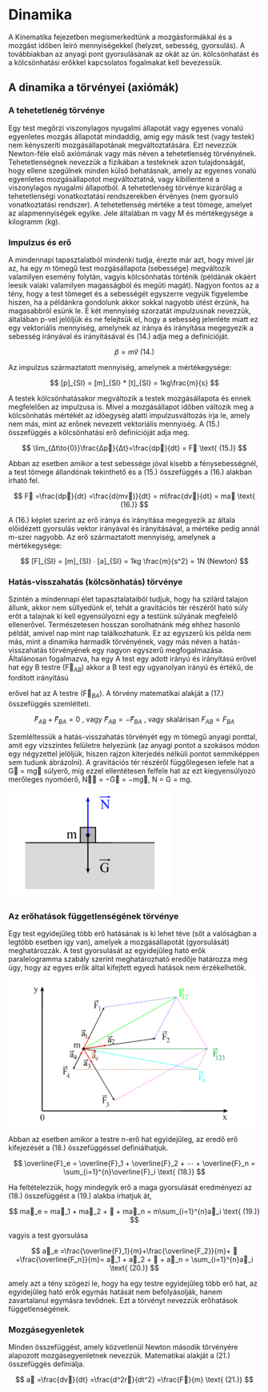 # Dinamika

A Kinematika fejezetben megismerkedtünk a mozgásformákkal és a mozgást időben leíró
mennyiségekkel (helyzet, sebesség, gyorsulás). A továbbiakban az anyagi pont gyorsulásának az
okát az ún. kölcsönhatást és a kölcsönhatási erőkkel kapcsolatos fogalmakat kell bevezessük.

## A dinamika a törvényei (axiómák)

### A tehetetlenég törvénye

Egy test megőrzi viszonylagos nyugalmi állapotát vagy egyenes vonalú egyenletes mozgás
állapotát mindaddig, amig egy másik test (vagy testek) nem kényszeríti mozgásállapotának
megváltoztatására. Ezt nevezzük Newton-féle első axiómának vagy más néven a tehetetlenség
törvényének.
Tehetetlenségnek nevezzük a fizikában a testeknek azon tulajdonságát, hogy ellene
szegülnek minden külső behatásnak, amely az egyenes vonalú egyenletes mozgásállapotot
megváltoztatná, vagy kibillentené a viszonylagos nyugalmi állapotból.
A tehetetlenség törvénye kizárólag a tehetetlenségi vonatkoztatási rendszerekben érvényes
(nem gyorsuló vonatkoztatási rendszer).
A tehetetlenség mértéke a test tömege, amelyet az alapmennyiségek egyike. Jele általában
m vagy M és mértékegysége a kilogramm (kg).

### Impulzus és erő

A mindennapi tapasztalatból mindenki tudja, érezte már azt, hogy mivel jár az, ha egy m
tömegű test mozgásállapota (sebessége) megváltozik valamilyen esemény folytán, vagyis
kölcsönhatás történik (példának okáért leesik valaki valamilyen magasságból és megüti magát).
Nagyon fontos az a tény, hogy a test tömeget és a sebességét egyszerre vegyük figyelembe hiszen, ha a példánkra gondolunk akkor sokkal nagyobb ütést érzünk, ha magasabbról esünk le. E két mennyiség szorzatát impulzusnak nevezzük, általában p-vel jelöljük és ne felejtsük el, hogy a
sebesség jelenléte miatt ez egy vektoriális mennyiség, amelynek az iránya és irányítása megegyezik a sebesség irányával és irányításával és (14.) adja meg a definícióját.

$$
p⃗ = mv⃗ \text{ (14.)}
$$

Az impulzus származtatott mennyiség, amelynek a mértékegysége:

$$
[p]_{SI} = [m]_{SI} * [t]_{SI} = 1kg\frac{m}{s}
$$

A testek kölcsönhatásakor megváltozik a testek mozgásállapota és ennek megfelelően az impulzusa is. Mivel a mozgásállapot időben változik meg a kölcsönhatás mértékét az időegység
alatti impulzusváltozás írja le, amely nem más, mint az erőnek nevezett vektoriális mennyiség. A
(15.) összefüggés a kölcsönhatási erő definícióját adja meg.

$$
\lim_{Δt\to{0}}\frac{Δp⃗}{Δt}=\frac{dp⃗}{dt} = F⃗ \text{ (15.)}
$$

Abban az esetben amikor a test sebessége jóval kisebb a fénysebességnél, a test tömege
állandónak tekinthető és a (15.) összefüggés a (16.) alakban írható fel.

$$
F⃗ =\frac{dp⃗}{dt} =\frac{d(mv⃗)}{dt} = m\frac{dv⃗}{dt} = ma⃗ \text{ (16.)}
$$

A (16.) képlet szerint az erő iránya és irányítása megegyezik az általa előidézett gyorsulás
vektor irányával és irányításával, a mértéke pedig annál m-szer nagyobb.
Az erő származtatott mennyiség, amelynek a mértékegysége:

$$
[F]_{SI} = [m]_{SI} ∙ [a]_{SI} = 1kg \frac{m}{s^2} = 1N (Newton)
$$

### Hatás-visszahatás (kölcsönhatás) törvénye

Szintén a mindennapi élet tapasztalataiból tudjuk, hogy ha szilárd talajon állunk, akkor
nem süllyedünk el, tehát a gravitációs tér részéről ható súly erőt a talajnak ki kell egyensúlyozni
egy a testünk súlyának megfelelő ellenerővel. Természetesen hosszan sorolhatnánk még ehhez
hasonló példát, amivel nap mint nap találkozhatunk. Ez az egyszerű kis példa nem más, mint a
dinamika harmadik törvényének, vagy más néven a hatás-visszahatás törvényének egy nagyon
egyszerű megfogalmazása. Általánosan fogalmazva, ha egy A test egy adott irányú és irányítású
erővel hat egy B testre (F⃗$_{AB}$) akkor a B test egy ugyanolyan irányú és értékű, de fordított irányítású

erővel hat az A testre (F⃗$_{BA}$). A törvény matematikai alakját a (17.) összefüggés szemlélteti.

$$
F⃗_{AB} + F⃗_{BA} = 0\text{ , vagy } F⃗_{AB} = −F⃗_{BA}\text{ , vagy skalárisan }F_{AB} = F_{BA}
$$

Szemléltessük a hatás-visszahatás törvényét egy m tömegű anyagi ponttal, amit egy vízszintes felületre helyezünk (az anyagi pontot a szokásos módon egy négyzettel jelöljük, hiszen rajzon kiterjedés nélküli pontot semmiképpen sem tudunk ábrázolni). A gravitációs tér részéről függőlegesen lefele hat a G⃗ = mg⃗ súlyerő, míg ezzel ellentétesen felfele hat az ezt kiegyensúlyozó merőleges nyomóerő, N⃗⃗ = −G⃗ = −mg⃗, N = G = mg.

![Screenshot from 2023-11-13 21-16-07.png](Dinamika/Screenshot_from_2023-11-13_21-16-07.png)

### Az erőhatások függetlenségének törvénye

Egy test egyidejűleg több erő hatásának is ki lehet téve (sőt a valóságban a legtöbb esetben
így van), amelyek a mozgásállapotát (gyorsulását) meghatározzák. A test gyorsulását az
egyidejűleg ható erők paralelogramma szabály szerint meghatározható eredője határozza meg úgy, hogy az egyes erők által kifejtett egyedi hatások nem érzékelhetők.

![Screenshot from 2023-11-13 21-17-18.png](Dinamika/Screenshot_from_2023-11-13_21-17-18.png)

Abban az esetben amikor a testre n-erő hat egyidejűleg, az eredő erő kifejezését a (18.)
összefüggéssel definiálhatjuk.

$$
\overline{F}_e = \overline{F}_1 + \overline{F}_2 + ⋯ + \overline{F}_n = \sum_{i=1}^{n}\overline{F}_i \text{ (18.)}
$$

Ha feltételezzük, hogy mindegyik erő a maga gyorsulását eredményezi az (18.)
összefüggést a (19.) alakba írhatjuk át,

$$
ma⃗_e = ma⃗_1 + ma⃗_2 + ⋯ + ma⃗_n = m\sum_{i=1}^{n}a⃗_i \text{ (19.)}
$$

vagyis a test gyorsulása

$$
a⃗_e =\frac{\overline{F}_1}{m}+\frac{\overline{F_2}}{m}+ ⋯ +\frac{\overline{F_n}}{m}= a⃗_1 + a⃗_2 + ⋯ + a⃗_n = \sum_{i=1}^{n}a⃗_i \text{ (20.)}
$$

amely azt a tény szögezi le, hogy ha egy testre egyidejűleg több erő hat, az egyidejűleg ható erők
egymás hatását nem befolyásolják, hanem zavartalanul egymásra tevődnek. Ezt a törvényt
nevezzük erőhatások függetlenségének.

### Mozgásegyenletek

Minden összefüggést, amely közvetlenül Newton második törvényére alapozott
mozgásegyenletnek nevezzük. Matematikai alakját a (21.) összefüggés definiálja.

$$
a⃗ =\frac{dv⃗}{dt} =\frac{d^2r⃗}{dt^2} =\frac{F⃗}{m} \text{ (21.)}
$$